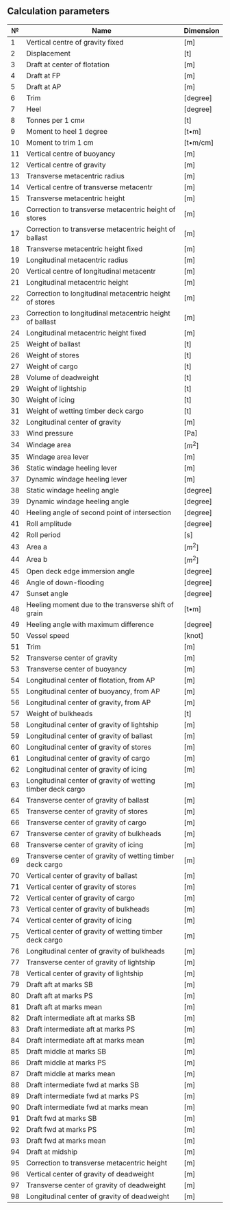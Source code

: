 ## Calculation parameters
| №   | Name                                                        | Dimension |
| --- | ----------------------------------------------------------- | --------- |
| 1   | Vertical centre of gravity fixed                            | [m]       |
| 2   | Displacement                                                | [t]       |
| 3   | Draft at center of flotation                                | [m]       |
| 4   | Draft at FP                                                 | [m]       |
| 5   | Draft at AP                                                 | [m]       |
| 6   | Trim                                                        | [degree]  |
| 7   | Heel                                                        | [degree]  |
| 8   | Tonnes per 1 cmи                                            | [t]       |
| 9   | Moment to heel 1 degree                                     | [t•m]     |
| 10  | Moment to trim 1 cm                                         | [t•m/cm]  |
| 11  | Vertical centre of buoyancy                                 | [m]       |
| 12  | Vertical centre of gravity                                  | [m]       |
| 13  | Transverse metacentric radius                               | [m]       |
| 14  | Vertical centre of transverse metacentr                     | [m]       |
| 15  | Transverse metacentric height                               | [m]       |
| 16  | Correction to transverse metacentric height of stores       | [m]       |
| 17  | Correction to transverse metacentric height of ballast      | [m]       |
| 18  | Transverse metacentric height fixed                         | [m]       |
| 19  | Longitudinal metacentric radius                             | [m]       |
| 20  | Vertical centre of longitudinal metacentr                   | [m]       |
| 21  | Longitudinal metacentric height                             | [m]       |
| 22  | Correction to longitudinal metacentric height of stores     | [m]       |
| 23  | Correction to longitudinal metacentric height of ballast    | [m]       |
| 24  | Longitudinal metacentric height fixed                       | [m]       |
| 25  | Weight of ballast                                           | [t]       |
| 26  | Weight of stores                                            | [t]       |
| 27  | Weight of cargo                                             | [t]       |
| 28  | Volume of deadweight                                        | [t]       |
| 29  | Weight of lightship                                         | [t]       |
| 30  | Weight of icing                                             | [t]       |
| 31  | Weight of wetting timber deck cargo                         | [t]       |
| 32  | Longitudinal center of gravity                              | [m]       |
| 33  | Wind pressure                                               | [Pa]      |
| 34  | Windage area                                                | $[m^2]$   |
| 35  | Windage area lever                                          | [m]       |
| 36  | Static windage heeling lever                                | [m]       |
| 37  | Dynamic windage heeling lever                               | [m]       |
| 38  | Static windage heeling angle                                | [degree]  |
| 39  | Dynamic windage heeling angle                               | [degree]  |
| 40  | Heeling angle of second point of intersection               | [degree]  |
| 41  | Roll amplitude                                              | [degree]  |
| 42  | Roll period                                                 | [s]       |
| 43  | Area  a                                                     | $[m^2]$   |
| 44  | Area  b                                                     | $[m^2]$   |
| 45  | Open deck edge immersion angle                              | [degree]  |
| 46  | Angle of down-flooding                                      | [degree]  |
| 47  | Sunset angle                                                | [degree]  |
| 48  | Heeling moment due to the transverse shift of grain         | [t•m]     |
| 49  | Heeling angle with maximum difference                       | [degree]  |
| 50  | Vessel speed                                                | [knot]    |
| 51  | Trim                                                        | [m]       |
| 52  | Transverse center of gravity                                | [m]       |
| 53  | Transverse center of buoyancy                               | [m]       |
| 54  | Longitudinal center of flotation, from AP                   | [m]       |
| 55  | Longitudinal center of buoyancy, from AP                    | [m]       |
| 56  | Longitudinal center of gravity, from AP                     | [m]       |
| 57  | Weight of bulkheads                                         | [t]       |
| 58  | Longitudinal center of gravity of lightship                 | [m]       |
| 59  | Longitudinal center of gravity of ballast                   | [m]       |
| 60  | Longitudinal center of gravity of stores                    | [m]       |
| 61  | Longitudinal center of gravity of cargo                     | [m]       |
| 62  | Longitudinal center of gravity of icing                     | [m]       |
| 63  | Longitudinal center of gravity of wetting timber deck cargo | [m]       |
| 64  | Transverse center of gravity of ballast                     | [m]       |
| 65  | Transverse center of gravity of stores                      | [m]       |
| 66  | Transverse center of gravity of cargo                       | [m]       |
| 67  | Transverse center of gravity of bulkheads                   | [m]       |
| 68  | Transverse center of gravity of icing                       | [m]       |
| 69  | Transverse center of gravity of wetting timber deck cargo   | [m]       |
| 70  | Vertical center of gravity of ballast                       | [m]       |
| 71  | Vertical center of gravity of stores                        | [m]       |
| 72  | Vertical center of gravity of cargo                         | [m]       |
| 73  | Vertical center of gravity of bulkheads                     | [m]       |
| 74  | Vertical center of gravity of icing                         | [m]       |
| 75  | Vertical center of gravity of wetting timber deck cargo     | [m]       |
| 76  | Longitudinal center of gravity of bulkheads                 | [m]       |
| 77  | Transverse center of gravity of lightship                   | [m]       |
| 78  | Vertical center of gravity of lightship                     | [m]       |
| 79  | Draft aft at marks SB                                       | [m]       |
| 80  | Draft aft at marks PS                                       | [m]       |
| 81  | Draft aft at marks mean                                     | [m]       |
| 82  | Draft intermediate aft at marks SB                          | [m]       |
| 83  | Draft intermediate aft at marks PS                          | [m]       |
| 84  | Draft intermediate aft at marks mean                        | [m]       |
| 85  | Draft middle at marks SB                                    | [m]       |
| 86  | Draft middle at marks PS                                    | [m]       |
| 87  | Draft middle at marks mean                                  | [m]       |
| 88  | Draft intermediate fwd at marks SB                          | [m]       |
| 89  | Draft intermediate fwd at marks PS                          | [m]       |
| 90  | Draft intermediate fwd at marks mean                        | [m]       |
| 91  | Draft fwd at marks SB                                       | [m]       |
| 92  | Draft fwd at marks PS                                       | [m]       |
| 93  | Draft fwd at marks mean                                     | [m]       |
| 94  | Draft at midship                                            | [m]       |
| 95  | Correction to transverse metacentric height                 | [m]       |
| 96  | Vertical center of gravity of deadweight                    | [m]       |
| 97  | Transverse center of gravity of deadweight                  | [m]       |
| 98  | Longitudinal center of gravity of deadweight                | [m]       |